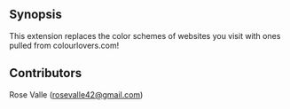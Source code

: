 ## Synopsis

This extension replaces the color schemes of websites you visit with ones pulled from colourlovers.com!

## Contributors

Rose Valle (rosevalle42@gmail.com)
